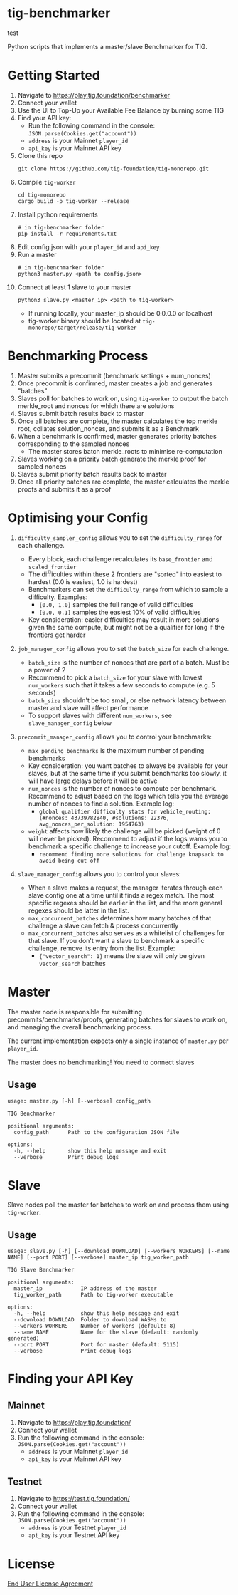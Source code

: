 # tig-benchmarker
test 

Python scripts that implements a master/slave Benchmarker for TIG. 

# Getting Started

1. Navigate to https://play.tig.foundation/benchmarker
2. Connect your wallet
3. Use the UI to Top-Up your Available Fee Balance by burning some TIG
4. Find your API key: 
    * Run the following command in the console: `JSON.parse(Cookies.get("account"))`
    * `address` is your Mainnet `player_id`
    * `api_key` is your Mainnet API key
5. Clone this repo
    ```
    git clone https://github.com/tig-foundation/tig-monorepo.git
    ```
6. Compile `tig-worker`
    ```
    cd tig-monorepo
    cargo build -p tig-worker --release
    ```
7. Install python requirements
    ```
    # in tig-benchmarker folder
    pip install -r requirements.txt
    ```
8. Edit config.json with your `player_id` and `api_key`
9. Run a master
    ```
    # in tig-benchmarker folder
    python3 master.py <path to config.json>
    ```
10. Connect at least 1 slave to your master
    ```
    python3 slave.py <master_ip> <path to tig-worker>
    ```
    * If running locally, your master_ip should be 0.0.0.0 or localhost
    * tig-worker binary should be located at `tig-monorepo/target/release/tig-worker`

# Benchmarking Process

1. Master submits a precommit (benchmark settings + num_nonces)
2. Once precommit is confirmed, master creates a job and generates "batches"
3. Slaves poll for batches to work on, using `tig-worker` to output the batch merkle_root and nonces for which there are solutions
4. Slaves submit batch results back to master
5. Once all batches are complete, the master calculates the top merkle root, collates solution_nonces, and submits it as a Benchmark
6. When a benchmark is confirmed, master generates priority batches corresponding to the sampled nonces
    * The master stores batch merkle_roots to minimise re-computation
7. Slaves working on a priority batch generate the merkle proof for sampled nonces
8. Slaves submit priority batch results back to master
9. Once all priority batches are complete, the master calculates the merkle proofs and submits it as a proof

# Optimising your Config

1. `difficulty_sampler_config` allows you to set the `difficulty_range` for each challenge. 
    * Every block, each challenge recalculates its `base_frontier` and `scaled_frontier`
    * The difficulties within these 2 frontiers are "sorted" into easiest to hardest (0.0 is easiest, 1.0 is hardest)
    * Benchmarkers can set the `difficulty_range` from which to sample a difficulty. Examples:
        * `[0.0, 1.0]` samples the full range of valid difficulties
        * `[0.0, 0.1]` samples the easiest 10% of valid difficulties
    * Key consideration: easier difficulties may result in more solutions given the same compute, but might not be a qualifier for long if the frontiers get harder

2. `job_manager_config` allows you to set the `batch_size` for each challenge.
    * `batch_size` is the number of nonces that are part of a batch. Must be a power of 2
    * Recommend to pick a `batch_size` for your slave with lowest `num_workers` such that it takes a few seconds to compute (e.g. 5 seconds)
    * `batch_size` shouldn't be too small, or else network latency between master and slave will affect performance
    * To support slaves with different `num_workers`, see `slave_manager_config` below

3. `precommit_manager_config` allows you to control your benchmarks:
    * `max_pending_benchmarks` is the maximum number of pending benchmarks
    * Key consideration: you want batches to always be available for your slaves, but at the same time if you submit benchmarks too slowly, it will have large delays before it will be active
    * `num_nonces` is the number of nonces to compute per benchmark. Recommend to adjust based on the logs which tells you the average number of nonces to find a solution. Example log:
        * `global qualifier difficulty stats for vehicle_routing: (#nonces: 43739782840, #solutions: 22376, avg_nonces_per_solution: 1954763)`
    * `weight` affects how likely the challenge will be picked (weight of 0 will never be picked). Recommend to adjust if the logs warns you to benchmark a specific challenge to increase your cutoff. Example log:
        * `recommend finding more solutions for challenge knapsack to avoid being cut off`

4. `slave_manager_config` allows you to control your slaves:
    * When a slave makes a request, the manager iterates through each slave config one at a time until it finds a regex match. The most specific regexes should be earlier in the list, and the more general regexes should be latter in the list.
    * `max_concurrent_batches` determines how many batches of that challenge a slave can fetch & process concurrently
    * `max_concurrent_batches` also serves as a whitelist of challenges for that slave. If you don't want a slave to benchmark a specific challenge, remove its entry from the list. Example:
        * `{"vector_search": 1}` means the slave will only be given `vector_search` batches

# Master

The master node is responsible for submitting precommits/benchmarks/proofs, generating batches for slaves to work on, and managing the overall benchmarking process.

The current implementation expects only a single instance of `master.py` per `player_id`.

The master does no benchmarking! You need to connect slaves

## Usage

```
usage: master.py [-h] [--verbose] config_path

TIG Benchmarker

positional arguments:
  config_path      Path to the configuration JSON file

options:
  -h, --help       show this help message and exit
  --verbose        Print debug logs
```

# Slave

Slave nodes poll the master for batches to work on and process them using `tig-worker`.

## Usage

```
usage: slave.py [-h] [--download DOWNLOAD] [--workers WORKERS] [--name NAME] [--port PORT] [--verbose] master_ip tig_worker_path

TIG Slave Benchmarker

positional arguments:
  master_ip            IP address of the master
  tig_worker_path      Path to tig-worker executable

options:
  -h, --help           show this help message and exit
  --download DOWNLOAD  Folder to download WASMs to
  --workers WORKERS    Number of workers (default: 8)
  --name NAME          Name for the slave (default: randomly generated)
  --port PORT          Port for master (default: 5115)
  --verbose            Print debug logs
```

# Finding your API Key

## Mainnet

1. Navigate to https://play.tig.foundation/
2. Connect your wallet
3. Run the following command in the console: `JSON.parse(Cookies.get("account"))`
    * `address` is your Mainnet `player_id`
    * `api_key` is your Mainnet API key

## Testnet

1. Navigate to https://test.tig.foundation/
2. Connect your wallet
3. Run the following command in the console: `JSON.parse(Cookies.get("account"))`
    * `address` is your Testnet `player_id`
    * `api_key` is your Testnet API key

# License

[End User License Agreement](../docs/agreements/end_user_license_agreement.pdf)
